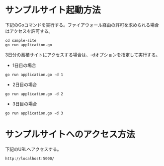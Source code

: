 # サンプルサイト起動方法
下記のGoコマンドを実行する。ファイアウォール経由の許可を求められる場合はアクセスを許可する。
```
cd sample-site
go run application.go
```

3日分の蓄積サイトにアクセスする場合は、-dオプションを指定して実行する。
* 1日目の場合
```
go run application.go -d 1
```
* 2日目の場合
```
go run application.go -d 2
```
* 3日目の場合
```
go run application.go -d 3
```

# サンプルサイトへのアクセス方法
下記のURLへアクセスする。
```
http://localhost:5000/
```
